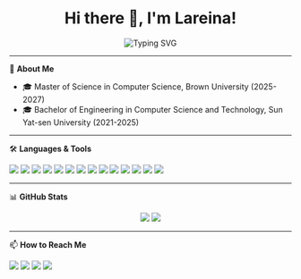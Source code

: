 <h1 align="center">Hi there 👋, I'm Lareina! </h1>

<p align="center">
  <img src="https://readme-typing-svg.demolab.com?font=Fira+Code&duration=3000&pause=1000&color=AE7AFF&center=true&vCenter=true&width=435&lines=Software+Development+Engineer;Machine+Learning+Engineer;Tech+Explorer;Lifelong+Learner" alt="Typing SVG" />
</p>


---

🌟 **About Me**

- 🎓 Master of Science in Computer Science, Brown University (2025-2027)  
- 🎓 Bachelor of Engineering in Computer Science and Technology, Sun Yat-sen University (2021-2025)

---

🛠️ **Languages & Tools**

<p>
  <img src="https://img.shields.io/badge/C%2B%2B-00599C?style=for-the-badge&logo=c%2B%2B&logoColor=white"/>
  <img src="https://img.shields.io/badge/Python-3776AB?style=for-the-badge&logo=python&logoColor=white"/>
  <img src="https://img.shields.io/badge/Java-ED8B00?style=for-the-badge&logo=java&logoColor=white"/>

  <img src="https://img.shields.io/badge/Vue.js-35495E?style=for-the-badge&logo=vue.js&logoColor=4FC08D"/>
  <img src="https://img.shields.io/badge/React-20232A?style=for-the-badge&logo=react&logoColor=61DAFB"/>
  <img src="https://img.shields.io/badge/Django-092E20?style=for-the-badge&logo=django&logoColor=white"/>
  <img src="https://img.shields.io/badge/Spring_Boot-6DB33F?style=for-the-badge&logo=spring-boot&logoColor=white"/>

  <img src="https://img.shields.io/badge/MySQL-4479A1?style=for-the-badge&logo=mysql&logoColor=white"/>
  <img src="https://img.shields.io/badge/PostgreSQL-4169E1?style=for-the-badge&logo=postgresql&logoColor=white"/>
  <img src="https://img.shields.io/badge/MongoDB-4EA94B?style=for-the-badge&logo=mongodb&logoColor=white"/>
  <img src="https://img.shields.io/badge/Redis-DC382D?style=for-the-badge&logo=redis&logoColor=white"/>

  <img src="https://img.shields.io/badge/Git-F05032?style=for-the-badge&logo=git&logoColor=white"/>
  <img src="https://img.shields.io/badge/Docker-2496ED?style=for-the-badge&logo=docker&logoColor=white"/>
  <img src="https://img.shields.io/badge/Linux-FCC624?style=for-the-badge&logo=linux&logoColor=black"/>
</p>

---

📊 **GitHub Stats**

<p align="center">
  <img src="https://github-readme-stats.vercel.app/api?username=LareinaCornia&show_icons=true&theme=tokyonight" />
  <img src="https://github-readme-stats.vercel.app/api/top-langs/?username=LareinaCornia&layout=compact&theme=tokyonight" />
</p>

---

📫 **How to Reach Me**

<p>
  <a href="mailto:lareinacornia@gmail.com"><img src="https://img.shields.io/badge/Email-D14836?style=flat&logo=gmail&logoColor=white"/></a>
  <a href="https://www.linkedin.com/in/jiayu-liu-2799392b9"><img src="https://img.shields.io/badge/LinkedIn-blue?style=flat&logo=linkedin&logoColor=white"/></a>
  <a href="https://github.com/LareinaCornia"><img src="https://img.shields.io/badge/GitHub-100000?style=flat&logo=github&logoColor=white"/></a>
  <a href="https://leetcode.com/liu-jia-yu-4"><img src="https://img.shields.io/badge/LeetCode-FFA116?style=flat&logo=leetcode&logoColor=white"/></a>
</p>
